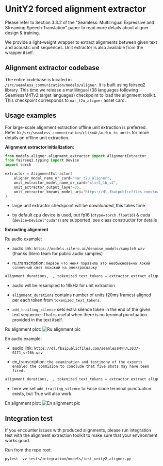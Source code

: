 # UnitY2 forced alignment extractor

Please refer to Section 3.3.2 of the "Seamless: Multilingual Expressive and Streaming Speech Translation" paper to read more details about aligner design & training.

We provide a light-weight wrapper to extract alignments between given text and acoustic unit sequences. Unit extractor is also available from the wrapper itself. 

## Alignment extractor codebase

The entire codebase is located in `/src/seamless_communication/models/aligner`. It is built using fairseq2 library. This time we release a mutlilingual (38 languages following SeamlessM4Tv2 target languages) checkpoint to load the alignment toolkit. This checkpoint corresponds to `nar_t2u_aligner` asset card.

## Usage examples

For large-scale alignment extraction offline unit extraction is preferred. Refer to `/src/seamless_communication/cli/m4t/audio_to_units` for more details on offline unit extraction.

**Alignment extractor initialization:**

```python
from.models.aligner.alignment_extractor import AlignmentExtractor
from fairseq2.typing import Device
import torch

extractor = AlignmentExtractor(
    aligner_model_name_or_card="nar_t2u_aligner",
    unit_extractor_model_name_or_card="xlsr2_1b_v2",
    unit_extractor_output_layer=35,
    unit_extractor_kmeans_model_uri="https://dl.fbaipublicfiles.com/seamlessM4T/models/unit_extraction/kmeans_10k.npy",
)
```
* large unit extractor checkpoint will be downloaded, this takes time

* by default cpu device is used, but fp16 (`dtype=torch.float16`) & cuda (`device=Device("cuda")`) are supported, see class constructor for details




**Extracting alignment**

Ru audio example:

* audio link: `https://models.silero.ai/denoise_models/sample0.wav` (thanks Silero team for public audio samples)

* ru_transcription: `первое что меня поразило это необыкновенно яркий солнечный свет похожий на электросварку`

```python
alignment_durations, _, tokenized_text_tokens = extractor.extract_alignment("sample0.wav", ru_transcription, plot=True, add_trailing_silence=True)
```
* audio will be resampled to 16kHz for unit extraction

* `alignment_durations` contains number of units (20ms frames) aligned per each token from `tokenized_text_tokens`.

* `add_trailing_silence` sets extra silence token in the end of the given text sequence. That is useful when there is no terminal punctuation provided in the text itself.

Ru alignment plot:
![Ru alignment pic](ru_alignment.png)

En audio example: 

* audio link: `https://dl.fbaipublicfiles.com/seamlessM4T/LJ037-0171_sr16k.wav`

* en_transcription: `the examination and testimony of the experts enabled the commision to conclude that five shots may have been fired.`

```python
alignment_durations, _, tokenized_text_tokens = extractor.extract_alignment("LJ037-0171_sr16k.wav", en_transcription, plot=True, add_trailing_silence=False)
```
* here we set `add_trailing_silence` to False since terminal punctuation exists, but True will also work

En alignment plot:
![En alignment pic](en_alignment.png)

## Integration test

If you encounter issues with produced alignments, please run integration test with the alignment extraction toolkit to make sure that your environment works good.

Run from the repo root:

`pytest -vv tests/integration/models/test_unity2_aligner.py`
